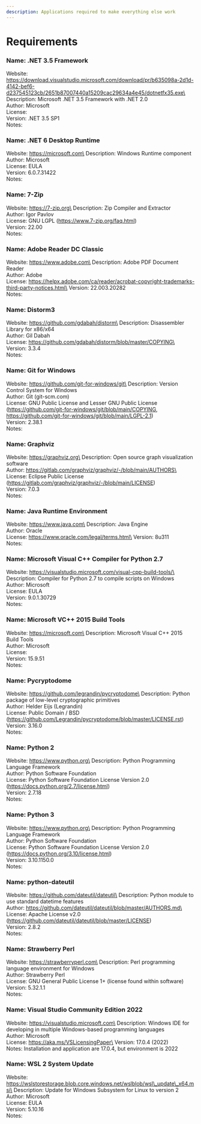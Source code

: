 ```yaml
---
description: Applications required to make everything else work
---
```


# Requirements

### Name: .NET 3.5 Framework

Website: https://download.visualstudio.microsoft.com/download/pr/b635098a-2d1d-4142-bef6-d237545123cb/2651b87007440a15209cac29634a4e45/dotnetfx35.exe\
Description: Microsoft .NET 3.5 Framework with .NET 2.0\
Author: Microsoft\
License:\
Version: .NET 3.5 SP1\
Notes:

### Name: .NET 6 Desktop Runtime

Website: https://microsoft.com\
Description: Windows Runtime component\
Author: Microsoft\
License: EULA\
Version: 6.0.7.31422\
Notes:

### Name: 7-Zip

Website: https://7-zip.org\
Description: Zip Compiler and Extractor\
Author: Igor Pavlov\
License: GNU LGPL (https://www.7-zip.org/faq.html)\
Version: 22.00\
Notes:

### Name: Adobe Reader DC Classic

Website: https://www.adobe.com\
Description: Adobe PDF Document Reader\
Author: Adobe\
License: https://helpx.adobe.com/ca/reader/acrobat-copyright-trademarks-third-party-notices.html\
Version: 22.003.20282\
Notes:

### Name: Distorm3

Website: https://github.com/gdabah/distorm\
Description: Disassembler Library for x86/x64\
Author: Gil Dabah\
License: https://github.com/gdabah/distorm/blob/master/COPYING\
Version: 3.3.4\
Notes:

### Name: Git for Windows

Website: https://github.com/git-for-windows/git\
Description: Version Control System for Windows\
Author: Git (git-scm.com)\
License: GNU Public License and Lesser GNU Public License (https://github.com/git-for-windows/git/blob/main/COPYING, https://github.com/git-for-windows/git/blob/main/LGPL-2.1)\
Version: 2.38.1\
Notes:

### Name: Graphviz

Website: https://graphviz.org\
Description: Open source graph visualization software\
Author: https://gitlab.com/graphviz/graphviz/-/blob/main/AUTHORS\
License: Eclipse Public License (https://gitlab.com/graphviz/graphviz/-/blob/main/LICENSE)\
Version: 7.0.3\
Notes:

### Name: Java Runtime Environment

Website: https://www.java.com\
Description: Java Engine\
Author: Oracle\
License: https://www.oracle.com/legal/terms.html\
Version: 8u311\
Notes:

### Name: Microsoft Visual C++ Compiler for Python 2.7

Website: https://visualstudio.microsoft.com/visual-cpp-build-tools/\
Description: Compiler for Python 2.7 to compile scripts on Windows\
Author: Microsoft\
License: EULA\
Version: 9.0.1.30729\
Notes:

### Name: Microsoft VC++ 2015 Build Tools

Website: https://microsoft.com\
Description: Microsoft Visual C++ 2015 Build Tools\
Author: Microsoft\
License:\
Version: 15.9.51\
Notes:

### Name: Pycryptodome

Website: https://github.com/legrandin/pycryptodome\
Description: Python package of low-level cryptographic primitives\
Author: Helder Eijs (Legrandin)\
License: Public Domain / BSD (https://github.com/Legrandin/pycryptodome/blob/master/LICENSE.rst)\
Version: 3.16.0\
Notes:

### Name: Python 2

Website: https://www.python.org\
Description: Python Programming Language Framework\
Author: Python Software Foundation\
License: Python Software Foundation License Version 2.0 (https://docs.python.org/2.7/license.html)\
Version: 2.7.18\
Notes:

### Name: Python 3

Website: https://www.python.org\
Description: Python Programming Language Framework\
Author: Python Software Foundation\
License: Python Software Foundation License Version 2.0 (https://docs.python.org/3.10/license.html)\
Version: 3.10.1150.0\
Notes:

### Name: python-dateutil

Website: https://github.com/dateutil/dateutil\
Description: Python module to use standard datetime features\
Author: https://github.com/dateutil/dateutil/blob/master/AUTHORS.md\
License: Apache License v2.0 (https://github.com/dateutil/dateutil/blob/master/LICENSE)\
Version: 2.8.2\
Notes:

### Name: Strawberry Perl

Website: https://strawberryperl.com\
Description: Perl programming language environment for Windows\
Author: Strawberry Perl\
License: GNU General Public License 1+ (license found within software)\
Version: 5.32.1.1\
Notes:

### Name: Visual Studio Community Edition 2022

Website: https://visualstudio.microsoft.com\
Description: Windows IDE for developing in multiple Windows-based programming languages\
Author: Microsoft\
License: https://aka.ms/VSLicensingPaper\
Version: 17.0.4 (2022)\
Notes: Installation and application are 17.0.4, but environment is 2022

### Name: WSL 2 System Update

Website: https://wslstorestorage.blob.core.windows.net/wslblob/wsl\_update\_x64.msi\
Description: Update for Windows Subsystem for Linux to version 2\
Author: Microsoft\
License: EULA\
Version: 5.10.16\
Notes:

